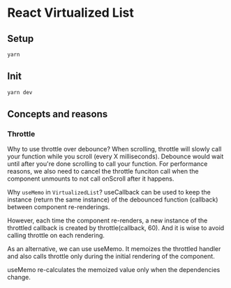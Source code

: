 # React Virtualized List

## Setup
```bash
yarn
```

## Init
```bash
yarn dev
```


## Concepts and reasons
### Throttle
Why to use throttle over debounce? When scrolling, throttle will slowly call your function while you scroll (every X milliseconds). Debounce would wait until after you're done scrolling to call your function.
For performance reasons, we also need to cancel the throttle funciton call when the component unmounts to not call onScroll after it happens.

Why `useMemo` in `VirtualizedList`?
useCallback can be used to keep the instance (return the same instance) of the debounced function (callback) between component re-renderings.

However, each time the component re-renders, a new instance of the throttled callback is created by throttle(callback, 60). And it is wise to avoid calling throttle on each rendering.

As an alternative, we can use useMemo. It memoizes the throttled handler and also calls throttle only during the initial rendering of the component.

useMemo re-calculates the memoized value only when the dependencies change.
